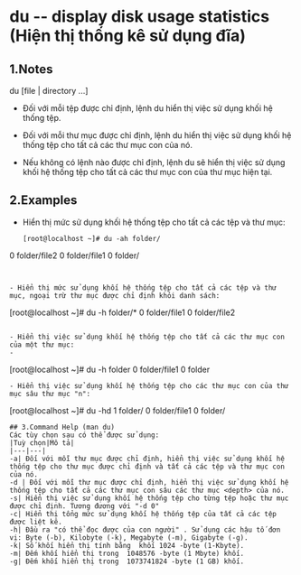 # du -- display disk usage statistics (Hiện thị thống kê sử dụng đĩa)

## 1.Notes
du [file | directory ...]

- Đối với mỗi tệp được chỉ định, lệnh du hiển thị việc sử dụng khối hệ thống tệp.

- Đối với mỗi thư mục được chỉ định, lệnh du hiển thị việc sử dụng khối hệ thống tệp cho tất cả các thư mục con của nó.

- Nếu không có lệnh nào được chỉ định, lệnh du sẽ hiển thị việc sử dụng khối hệ thống tệp cho tất cả các thư mục con của thư mục hiện tại.
## 2.Examples

- Hiển thị mức sử dụng khối hệ thống tệp cho tất cả các tệp và thư mục:
  ```
  [root@localhost ~]# du -ah folder/
0       folder/file2
0       folder/file1
0       folder/
```
        

- Hiển thị mức sử dụng khối hệ thống tệp cho tất cả các tệp và thư mục, ngoại trừ thư mục được chỉ định khỏi danh sách:
 ```
 [root@localhost ~]# du -h folder/*
0       folder/file1
0       folder/file2
```

- Hiển thị việc sử dụng khối hệ thống tệp cho tất cả các thư mục con của một thư mục:
- 
```
[root@localhost ~]# du -h folder
0       folder/file1
0       folder
```
- Hiển thị việc sử dụng khối hệ thống tệp cho các thư mục con của thư mục sâu thư mục "n":

  ```
[root@localhost ~]# du -hd 1 folder/
0       folder/file1
0       folder/
   ```
## 3.Command Help (man du)
Các tùy chọn sau có thể được sử dụng:
|Tuỳ chọn|Mô tả|
|---|---|
-a| Đối với mỗi thư mục được chỉ định, hiển thị việc sử dụng khối hệ thống tệp cho thư mục được chỉ định và tất cả các tệp và thư mục con của nó.
-d | Đối với mỗi thư mục được chỉ định, hiển thị việc sử dụng khối hệ thống tệp cho tất cả các thư mục con sâu các thư mục <depth> của nó.
-s| Hiển thị việc sử dụng khối hệ thống tệp cho từng tệp hoặc thư mục được chỉ định. Tương đương với "-d 0"
-c| Hiển thị tổng mức sử dụng khối hệ thống tệp của tất cả các tệp được liệt kê.
-h| Đầu ra "có thể đọc được của con người" . Sử dụng các hậu tố đơn vị: Byte (-b), Kilobyte (-k), Megabyte (-m), Gigabyte (-g).
-k| Số khối hiển thị tính bằng  khối 1024 -byte (1-Kbyte).
-m| Đếm khối hiển thị trong  1048576 -byte (1 Mbyte) khối.
-g| Đếm khối hiển thị trong  1073741824 -byte (1 GB) khối.
